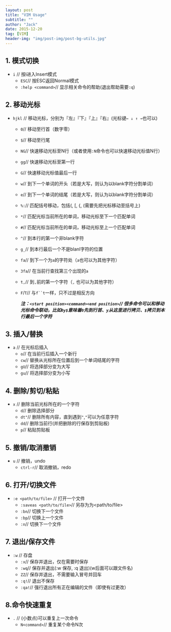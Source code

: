 ```yaml
---
layout: post
title: "VIM Usage"
subtitle: ""
author: "Jack"
date: 2015-12-20
tag: [VIM]
header-img: "img/post-img/post-bg-utils.jpg"
---
```


## 1. 模式切换
- `i`	// 按i进入Insert模式
  - `ESC`// 按ESC返回Normal模式
  - `:help <command>`// 显示相关命令的帮助(退出帮助需要`:q`)

## 2. 移动光标
- `hjkl`	// 移动光标，分别为『左』『下』『上』『右』(光标键`← ↓ ↑ →`也可以)
  - `0`// 移动至行首（数字零）
  - `$`// 移动至行尾
  - `NG`// 快速移动光标至N行（或者使用`:N`命令也可以快速移动光标值N行）
  - `gg`// 快速移动光标至第一行
  - `G`// 快速移动光标值最后一行
  - `w`// 到下一个单词的开头（若是大写，则认为以blank字符分割单词）
  - `e`// 到下一个单词的结尾（若是大写，则认为以blank字符分割单词）
  - `%:`// 匹配括号移动，包括(, [, {, (需要先把光标移动至括号上)
  - `*`// 匹配光标当前所在的单词，移动光标至下一个匹配单词
  - `#`// 匹配光标当前所在的单词，移动光标至上一个匹配单词
  - `^`// 到本行的第一个非blank字符
  - `g_`// 到本行最后一个不是blanl字符的位置
  - `fa`// 到下一个为`a`的字符处（`a`也可以为其他字符）
  - `3fa`// 在当前行查找第三个出现的`a`
  - `t,`// 到`,`前的第一个字符（`,`
    也可以为其他字符）
  - `F`/`T`// 与`f``t`一样，只不过是相反方向

    ***注：`<start position><command><end position>`// 很多命令可以和移动光标命令联动，比如`0y$`意味着`0`先到行首、`y`从这里进行拷贝、`$`拷贝到本行最后一个字符***

## 3. 插入/替换
- `a`	// 在光标后插入
  - `o`// 在当前行后插入一个新行
  - `cw`// 替换从光标所在位置后到一个单词结尾的字符
  - `gU`// 将选择部分变为大写
  - `gu`// 将选择部分变为小写

## 4. 删除/剪切/粘贴
- `x`	// 删除当前光标所在的一个字符
  - `d`// 删除选择部分
  - `dt"`// 删除所有内容，直到遇到`"`,`"`可以为任意字符
  - `dd`// 删除当前行(并把删除的行保存到剪贴板)
  - `p`// 粘贴剪贴板

## 5. 撤销/取消撤销
- `u`	// 撤销，undo
  - `ctrl-r`// 取消撤销，redo

## 6. 打开/切换文件
- `:e <path/to/file>`	// 打开一个文件
  - `:saveas <path/to/file>`// 另存为为<path/to/file>
  - `:bn`// 切换下一个文件
  - `:bp`// 切换上一个文件
  - `:n`// 切换下一个文件

## 7. 退出/保存文件
- `:w`	// 存盘
  - `:x`// 保存并退出，仅在需要时保存
  - `:wq`// 保存并退出(:w 保存, :q 退出)(w后面可以跟文件名)
  - `ZZ`// 保存并退出，不需要输入冒号并回车
  - `:q!`// 退出不保存
  - `:qa!`// 强行退出所有正在编辑的文件（即使有过更改）

## 8.命令快速重复
- `.`	// (小数点)可以重复上一次命令
  - `N<command>`// 重复某个命令N次



​	



